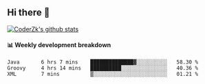 ## Hi there 👋

[![CoderZk's github stats](https://github-readme-stats.vercel.app/api?username=zhoukuo123&show_icons=true&count_private=true)](https://github.com/anuraghazra/github-readme-stats)

#### :bar_chart: Weekly development breakdown

<!--START_SECTION:waka-->
```text
Java       6 hrs 7 mins    ██████████████▓░░░░░░░░░░   58.30 % 
Groovy     4 hrs 14 mins   ██████████░░░░░░░░░░░░░░░   40.36 % 
XML        7 mins          ▒░░░░░░░░░░░░░░░░░░░░░░░░   01.21 % 
```
<!--END_SECTION:waka-->
